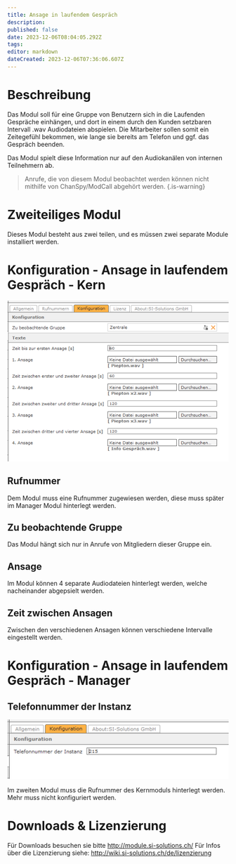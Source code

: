 ```yaml
---
title: Ansage in laufendem Gespräch
description: 
published: false
date: 2023-12-06T08:04:05.292Z
tags: 
editor: markdown
dateCreated: 2023-12-06T07:36:06.607Z
---
```


# Beschreibung
Das Modul soll für eine Gruppe von Benutzern sich in die Laufenden Gespräche einhängen, und dort in einem durch den Kunden setzbaren Intervall .wav Audiodateien abspielen.
Die Mitarbeiter sollen somit ein Zeitegefühl bekommen, wie lange sie bereits am Telefon und ggf. das Gespräch beenden.

Das Modul spielt diese Information nur auf den Audiokanälen von internen Teilnehmern ab.

> Anrufe, die von diesem Modul beobachtet werden können nicht mithilfe von ChanSpy/ModCall abgehört werden.
{.is-warning}

# Zweiteiliges Modul
Dieses Modul besteht aus zwei teilen, und es müssen zwei separate Module installiert werden.

# Konfiguration - Ansage in laufendem Gespräch - Kern

![1.PNG](/uploads/active_call_announcement/1.PNG)

## Rufnummer
Dem Modul muss eine Rufnummer zugewiesen werden, diese muss später im Manager Modul hinterlegt werden.

## Zu beobachtende Gruppe
Das Modul hängt sich nur in Anrufe von Mitgliedern dieser Gruppe ein.

## Ansage 
Im Modul können 4 separate Audiodateien hinterlegt werden, welche nacheinander abgepsielt werden.

## Zeit zwischen Ansagen
Zwischen den verschiedenen Ansagen können verschiedene Intervalle eingestellt werden.

# Konfiguration - Ansage in laufendem Gespräch - Manager

## Telefonnummer der Instanz

![2.PNG](/uploads/active_call_announcement/2.PNG)

Im zweiten Modul muss die Rufnummer des Kernmoduls hinterlegt werden. 
Mehr muss nicht konfiguriert werden.

# Downloads & Lizenzierung
Für Downloads besuchen sie bitte http://module.si-solutions.ch/
Für Infos über die Lizenzierung siehe: http://wiki.si-solutions.ch/de/lizenzierung